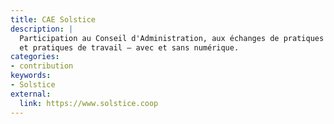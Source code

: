 ```yaml
---
title: CAE Solstice
description: |
  Participation au Conseil d'Administration, aux échanges de pratiques inter-coopératives
  et pratiques de travail — avec et sans numérique.
categories:
- contribution
keywords:
- Solstice
external:
  link: https://www.solstice.coop
---
```


<!-- -->
